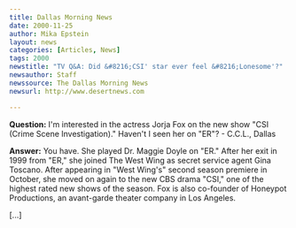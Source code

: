 ```yaml
---
title: Dallas Morning News
date: 2000-11-25
author: Mika Epstein
layout: news
categories: [Articles, News]
tags: 2000
newstitle: "TV Q&A: Did &#8216;CSI' star ever feel &#8216;Lonesome'?"
newsauthor: Staff  
newssource: The Dallas Morning News  
newsurl: http://www.desertnews.com  

---
```

**Question:** I'm interested in the actress Jorja Fox on the new show "CSI (Crime Scene Investigation)." Haven't I seen her on "ER"? - C.C.L., Dallas

**Answer:** You have. She played Dr. Maggie Doyle on "ER." After her exit in 1999 from "ER," she joined The West Wing as secret service agent Gina Toscano. After appearing in "West Wing's" second season premiere in October, she moved on again to the new CBS drama "CSI," one of the highest rated new shows of the season. Fox is also co-founder of Honeypot Productions, an avant-garde theater company in Los Angeles.

[...]  
